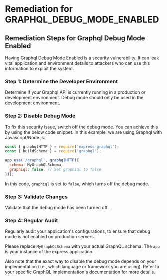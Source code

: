 # Remediation for GRAPHQL_DEBUG_MODE_ENABLED

## Remediation Steps for Graphql Debug Mode Enabled

Having Graphql Debug Mode Enabled is a security vulnerability. It can leak vital application and environment details to attackers who can use this information to exploit the system. 

### Step 1: Determine the Developer Environment

Determine if your Graphql API is currently running in a production or development environment. Debug mode should only be used in the development environment. 

### Step 2: Disable Debug Mode

To fix this security issue, switch off the debug mode. You can achieve this by using the below code snippet. In this example, we are using Graphql with Javascript/Node.js. 

```javascript
const { graphqlHTTP } = require('express-graphql');
const { buildSchema } = require('graphql');

app.use('/graphql', graphqlHTTP({
  schema: MyGraphQLSchema,
  graphiql: false, // Set graphiql to false
}));
```
In this code, `graphiql` is set to `false`, which turns off the debug mode. 

### Step 3: Validate Changes

Validate that the debug mode has been turned off. 

### Step 4: Regular Audit

Regularly audit your application's configurations, to ensure that debug mode is not enabled on production servers.

Please replace `MyGraphQLSchema` with your actual GraphQL schema. The `app` is your instance of the express application.

Also note that the exact way to disable the debug mode depends on your implementation (i.e., which language or framework you are using). Refer to your specific GraphQL implementation's documentation for more details. 